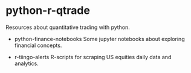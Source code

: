 # python-r-qtrade
Resources about quantitative trading with python.

* python-finance-notebooks
Some jupyter notebooks about exploring financial concepts.

* r-tiingo-alerts
R-scripts for scraping US equities daily data and analytics. 
